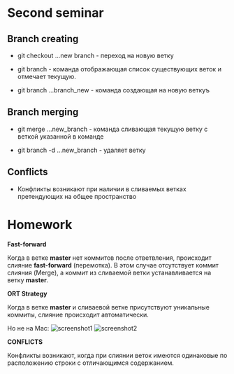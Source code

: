 # Second seminar

## Branch creating

* git checkout ...new branch - переход на новую ветку

* git branch - команда отображающая список существующих веток и отмечает текущую.

* git branch ...branch_new - команда создающая на новую веткуъ

## Branch merging

* git merge ...new_branch - команда сливающая текущую ветку с веткой указанной в команде

* git branch -d ...new_branch - удаляет ветку

## Conflicts

* Конфликты возникают при наличии в сливаемых ветках претендующих на общее пространство

# Homework
**Fast-forward**

Когда в ветке **master** нет коммитов после ответвления, происходит слияние **fast-forward** (перемотка). В этом случае отсутствует коммит слияния (Merge), а коммит из сливаемой ветки устанавливается на ветку **master**.

**ORT Strategy**

Когда в ветке **master** и сливаевой ветке присутствуют уникальные коммиты, слияние происходит автоматически.

Но не на Mac:
![screenshot1](../git_brains/img/1.png)
![screenshot2](../git_brains/img/2.png)

**CONFLICTS**

Конфликты возникают, когда при слиянии веток имеются одинаковые по расположению строки с отличающимся содержанием.
